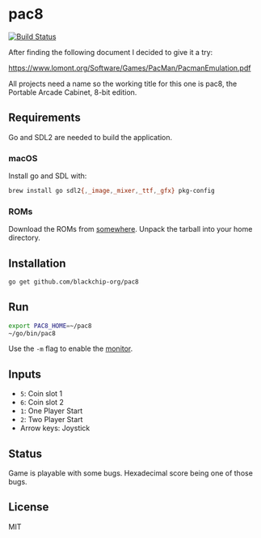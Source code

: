 # pac8

[![Build Status](https://travis-ci.com/blackchip-org/pac8.svg?branch=master)](https://travis-ci.com/blackchip-org/pac8)

After finding the following document I decided to give it a try:

https://www.lomont.org/Software/Games/PacMan/PacmanEmulation.pdf

All projects need a name so the working title for this one is pac8, the Portable Arcade Cabinet, 8-bit edition.

## Requirements

Go and SDL2 are needed to build the application.

### macOS

Install go and SDL with:

```bash
brew install go sdl2{,_image,_mixer,_ttf,_gfx} pkg-config
```

### ROMs

Download the ROMs from [somewhere](http://example.org). Unpack the
tarball into your home directory.

## Installation

```bash
go get github.com/blackchip-org/pac8
```

## Run

```bash
export PAC8_HOME=~/pac8
~/go/bin/pac8
```

Use the `-m` flag to enable the [monitor](monitor.md).

## Inputs

- `5`: Coin slot 1
- `6`: Coin slot 2
- `1`: One Player Start
- `2`: Two Player Start
- Arrow keys: Joystick

## Status

Game is playable with some bugs. Hexadecimal score being one of those bugs.

## License

MIT



